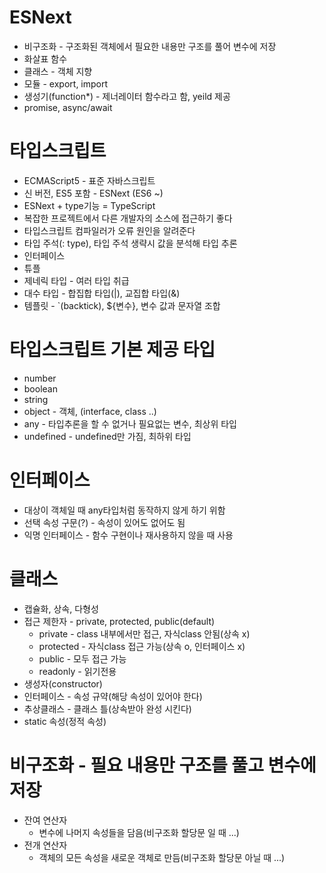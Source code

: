 # ESNext

-   비구조화 - 구조화된 객체에서 필요한 내용만 구조를 풀어 변수에 저장
-   화살표 함수
-   클래스 - 객체 지향
-   모듈 - export, import
-   생성기(function\*) - 제너레이터 함수라고 함, yeild 제공
-   promise, async/await

# 타입스크립트

-   ECMAScript5 - 표준 자바스크립트
-   신 버전, ES5 포함 - ESNext (ES6 ~)
-   ESNext + type기능 = TypeScript
-   복잡한 프로젝트에서 다른 개발자의 소스에 접근하기 좋다
-   타입스크립트 컴파일러가 오류 원인을 알려준다
-   타입 주석(: type), 타입 주석 생략시 값을 분석해 타입 추론
-   인터페이스
-   튜플
-   제네릭 타입 - 여러 타입 취급
-   대수 타입 - 합집합 타입(|), 교집합 타입(&)
-   템플릿 - `(backtick), ${변수}, 변수 값과 문자열 조합

# 타입스크립트 기본 제공 타입

-   number
-   boolean
-   string
-   object - 객체, (interface, class ..)
-   any - 타입추론을 할 수 없거나 필요없는 변수, 최상위 타입
-   undefined - undefined만 가짐, 최하위 타입

# 인터페이스

-   대상이 객체일 때 any타입처럼 동작하지 않게 하기 위함
-   선택 속성 구문(?) - 속성이 있어도 없어도 됨
-   익명 인터페이스 - 함수 구현이나 재사용하지 않을 때 사용

# 클래스

-   캡슐화, 상속, 다형성
-   접근 제한자 - private, protected, public(default)
    -   private - class 내부에서만 접근, 자식class 안됨(상속 x)
    -   protected - 자식class 접근 가능(상속 o, 인터페이스 x)
    -   public - 모두 접근 가능
    -   readonly - 읽기전용
-   생성자(constructor)
-   인터페이스 - 속성 규약(해당 속성이 있어야 한다)
-   추상클래스 - 클래스 틀(상속받아 완성 시킨다)
-   static 속성(정적 속성)

# 비구조화 - 필요 내용만 구조를 풀고 변수에 저장

-   잔여 연산자
    -   변수에 나머지 속성들을 담음(비구조화 할당문 일 때 ...)
-   전개 연산자
    -   객체의 모든 속성을 새로운 객체로 만듬(비구조화 할당문 아닐 때 ...)

